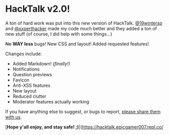 # HackTalk v2.0!

A ton of hard work was put into this new version of HackTalk. [@19wintersp](https://repl.it/@19wintersp) and [@xxperthacker](https://repl.it/@xxperthacker) made my code much better and they added a ton of new stuff (of course, I did help with some things...)

~~No~~ **WAY less** bugs! New CSS and layout! Added requested features!

Changes include:

* Added Markdown! *(finally!)*
* Notifications
* Question previews
* Favicon
* Anti-XSS features
* New layout
* Reduced clutter
* Moderator features actually working

If you have anything else to suggest, or bugs to report, [please share them with us](https://hacktalk.epicgamer007.repl.co/question-0).

[**Hope y'all enjoy, and stay safe! ;)**](https://hacktalk.epicgamer007.repl.co/
